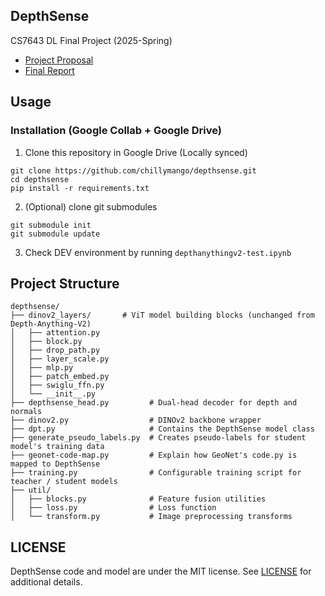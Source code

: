 ## DepthSense
CS7643 DL Final Project (2025-Spring)
* [Project Proposal](./CS7643__Group_Project_Proposal.pdf)
* [Final Report](https://www.overleaf.com/read/crtkktyccgcr#2d9638)

## Usage
### Installation (Google Collab + Google Drive)
1. Clone this repository in Google Drive (Locally synced)
```
git clone https://github.com/chillymango/depthsense.git
cd depthsense
pip install -r requirements.txt
```
2. (Optional) clone git submodules
```
git submodule init
git submodule update
```
3. Check DEV environment by running ``depthanythingv2-test.ipynb``

## Project Structure
```
depthsense/
├── dinov2_layers/       # ViT model building blocks (unchanged from Depth-Anything-V2)
│   ├── attention.py
│   ├── block.py
│   ├── drop_path.py
│   ├── layer_scale.py
│   ├── mlp.py
│   ├── patch_embed.py
│   ├── swiglu_ffn.py
│   └── __init__.py
├── depthsense_head.py         # Dual-head decoder for depth and normals
├── dinov2.py                  # DINOv2 backbone wrapper
├── dpt.py                     # Contains the DepthSense model class
├── generate_pseudo_labels.py  # Creates pseudo-labels for student model's training data
├── geonet-code-map.py         # Explain how GeoNet's code.py is mapped to DepthSense
├── training.py                # Configurable training script for teacher / student models
├── util/
│   ├── blocks.py              # Feature fusion utilities
│   ├── loss.py                # Loss function
│   └── transform.py           # Image preprocessing transforms
```

## LICENSE
DepthSense code and model are under the MIT license. See [LICENSE](./LICENSE) for additional details.
